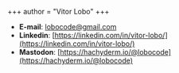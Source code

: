 +++
author = "Vitor Lobo"
+++

* **E-mail**: lobocode@gmail.com
* **Linkedin**: [https://linkedin.com/in/vitor-lobo/](https://linkedin.com/in/vitor-lobo/)
* **Mastodon**: [https://hachyderm.io/@lobocode](https://hachyderm.io/@lobocode)
